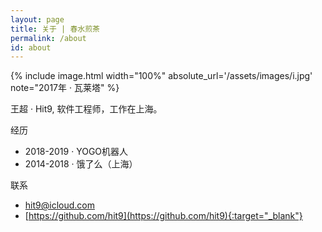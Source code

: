 ```yaml
---
layout: page
title: 关于 | 春水煎茶
permalink: /about
id: about
---
```


{% include image.html width="100%" absolute_url='/assets/images/i.jpg' note="2017年 · 瓦莱塔" %}

王超 · Hit9, 软件工程师，工作在上海。

经历

* 2018-2019 · YOGO机器人
* 2014-2018 · 饿了么（上海）

联系

* [hit9@icloud.com](mailto:hit9@icloud.com)
* [https://github.com/hit9](https://github.com/hit9){:target="_blank"}
